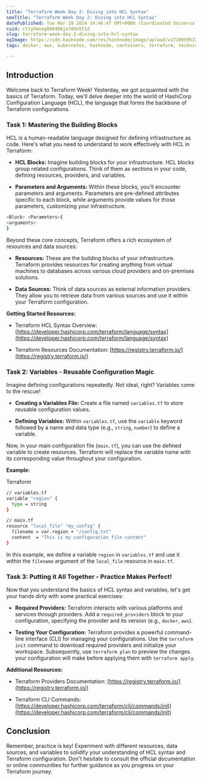 ```yaml
---
title: "Terraform Week Day 2: Diving into HCL Syntax"
seoTitle: "Terraform Week Day 2: Diving into HCL Syntax"
datePublished: Tue Mar 19 2024 14:46:47 GMT+0000 (Coordinated Universal Time)
cuid: cltyhmxxg000408jo7ddn5t1d
slug: terraform-week-day-2-diving-into-hcl-syntax
ogImage: https://cdn.hashnode.com/res/hashnode/image/upload/v1710859532478/39d25c7a-672d-4319-93f2-b1485fa96190.png
tags: docker, aws, kubernetes, hashnode, containers, terraform, technical-writing-1, 90daysofdevops, trainwithshubham, 90daysofdevops-chanllenge, terraweekchallenge

---
```


## Introduction

Welcome back to Terraform Week! Yesterday, we got acquainted with the basics of Terraform. Today, we'll delve deeper into the world of HashiCorp Configuration Language (HCL), the language that forms the backbone of Terraform configurations.

### Task 1: Mastering the Building Blocks

HCL is a human-readable language designed for defining infrastructure as code. Here's what you need to understand to work effectively with HCL in Terraform:

* **HCL Blocks:** Imagine building blocks for your infrastructure. HCL blocks group related configurations. Think of them as sections in your code, defining resources, providers, and variables.
    
* **Parameters and Arguments:** Within these blocks, you'll encounter parameters and arguments. Parameters are pre-defined attributes specific to each block, while arguments provide values for those parameters, customizing your infrastructure.
    

```bash
<Block> <Parameters>{
<arguments>
}
```

Beyond these core concepts, Terraform offers a rich ecosystem of resources and data sources:

* **Resources:** These are the building blocks of your infrastructure. Terraform provides resources for creating anything from virtual machines to databases across various cloud providers and on-premises solutions.
    
* **Data Sources:** Think of data sources as external information providers. They allow you to retrieve data from various sources and use it within your Terraform configuration.
    

**Getting Started Resources:**

* Terraform HCL Syntax Overview: [https://developer.hashicorp.com/terraform/language/syntax](https://developer.hashicorp.com/terraform/language/syntax)
    
* Terraform Resources Documentation: [https://registry.terraform.io/](https://registry.terraform.io/)
    

### Task 2: Variables - Reusable Configuration Magic

Imagine defining configurations repeatedly. Not ideal, right? Variables come to the rescue!

* **Creating a Variables File:** Create a file named `variables.tf` to store reusable configuration values.
    
* **Defining Variables:** Within `variables.tf`, use the `variable` keyword followed by a name and data type (e.g., `string`, `number`) to define a variable.
    

Now, in your main configuration file (`main.tf`), you can use the defined variable to create resources. Terraform will replace the variable name with its corresponding value throughout your configuration.

**Example:**

Terraform

```bash
// variables.tf
variable "region" {
  type = string
}

// main.tf
resource "local_file" "my_config" {
  filename = var.region + "/config.txt"
  content  = "This is my configuration file content"
}
```

In this example, we define a variable `region` in `variables.tf` and use it within the `filename` argument of the `local_file` resource in `main.tf`.

### Task 3: Putting it All Together - Practice Makes Perfect!

Now that you understand the basics of HCL syntax and variables, let's get your hands dirty with some practical exercises:

* **Required Providers:** Terraform interacts with various platforms and services through providers. Add a `required_providers` block to your configuration, specifying the provider and its version (e.g., `docker`, `aws`).
    
* **Testing Your Configuration:** Terraform provides a powerful command-line interface (CLI) for managing your configurations. Use the `terraform init` command to download required providers and initialize your workspace. Subsequently, use `terraform plan` to preview the changes your configuration will make before applying them with `terraform apply`.
    

**Additional Resources:**

* Terraform Providers Documentation: [https://registry.terraform.io/](https://registry.terraform.io/)
    
* Terraform CLI Commands: [https://developer.hashicorp.com/terraform/cli/commands/init](https://developer.hashicorp.com/terraform/cli/commands/init)
    

## Conclusion

Remember, practice is key! Experiment with different resources, data sources, and variables to solidify your understanding of HCL syntax and Terraform configuration. Don't hesitate to consult the official documentation or online communities for further guidance as you progress on your Terraform journey.